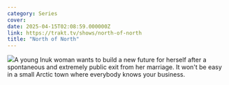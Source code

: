 ```yaml
---
category: Series
cover: 
date: 2025-04-15T02:08:59.000000Z
link: https://trakt.tv/shows/north-of-north
title: "North of North"
---
```


![](https://walter-r2.trakt.tv/images/shows/000/230/865/fanarts/thumb/cb2be36863.jpg)A young Inuk woman wants to build a new future for herself after a spontaneous and extremely public exit from her marriage. It won't be easy in a small Arctic town where everybody knows your business.